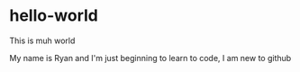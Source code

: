 # hello-world
This is muh world


My name is Ryan and I'm just beginning to learn to code, I am new to github
